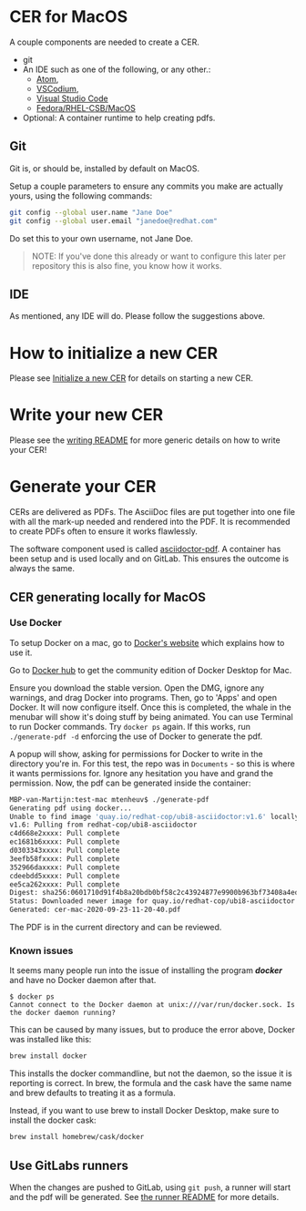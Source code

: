 # CER for MacOS

A couple components are needed to create a CER.

- git
- An IDE such as one of the following, or any other.:
  - [Atom](http://atom.io/),
  - [VSCodium](https://vscodium.com/),  
  - [Visual Studio Code](https://code.visualstudio.com/)
  - [Fedora/RHEL-CSB/MacOS](https://sanctum.geek.nz/arabesque/unix-as-ide-introduction/)
- Optional: A container runtime to help creating pdfs.

## Git

Git is, or should be, installed by default on MacOS.

Setup a couple parameters to ensure any commits you make are actually yours, using the following commands:

```bash
git config --global user.name "Jane Doe"
git config --global user.email "janedoe@redhat.com"
```

Do set this to your own username, not Jane Doe.

> NOTE: If you've done this already or want to configure this later per repository this is also fine, you know how it works.

## IDE

As mentioned, any IDE will do. Please follow the suggestions above.

# How to initialize a new CER

Please see [Initialize a new CER](README-initialize-a-new-CER.md) for details on starting a new CER.

# Write your new CER

Please see the [writing README](README-writing.md) for more generic details on how to write your CER!

# Generate your CER

CERs are delivered as PDFs. The AsciiDoc files are put together into one file with all the mark-up needed and rendered into the PDF. It is recommended to create PDFs often to ensure it works flawlessly.

The software component used is called [asciidoctor-pdf](https://asciidoctor.org/docs/asciidoctor-pdf/). A container has been setup and is used locally and on GitLab. This ensures the outcome is always the same.

## CER generating locally for MacOS

### Use Docker

To setup Docker on a mac, go to [Docker's website](https://docs.docker.com/docker-for-mac/install/) which explains how to use it.

Go to [Docker hub](https://hub.docker.com/editions/community/docker-ce-desktop-mac/) to get the community edition of Docker Desktop for Mac.

Ensure you download the stable version. Open the DMG, ignore any warnings, and drag Docker into programs. Then, go to 'Apps' and open Docker. It will now configure itself. Once this is completed, the whale in the menubar will show it's doing stuff by being animated. You can use Terminal to run Docker commands. Try `docker ps` again. If this works, run `./generate-pdf -d` enforcing the use of Docker to generate the pdf.

A popup will show, asking for permissions for Docker to write in the directory you're in. For this test, the repo was in `Documents` - so this is where it wants permissions for. Ignore any hesitation you have and grand the permission. Now, the pdf can be generated inside the container:

```bash
MBP-van-Martijn:test-mac mtenheuv$ ./generate-pdf
Generating pdf using docker...
Unable to find image 'quay.io/redhat-cop/ubi8-asciidoctor:v1.6' locally
v1.6: Pulling from redhat-cop/ubi8-asciidoctor
c4d668e2xxxx: Pull complete
ec1681b6xxxx: Pull complete
d0303343xxxx: Pull complete
3eefb58fxxxx: Pull complete
352966daxxxx: Pull complete
cdeebdd5xxxx: Pull complete
ee5ca262xxxx: Pull complete
Digest: sha256:0601710d91f4b8a20bdb0bf58c2c43924877e9900b963bf73408a4edecxxxxxx
Status: Downloaded newer image for quay.io/redhat-cop/ubi8-asciidoctor:v1.6
Generated: cer-mac-2020-09-23-11-20-40.pdf
```

The PDF is in the current directory and can be reviewed.

### Known issues

It seems many people run into the issue of installing the program ***docker*** and have no Docker daemon after that.

```
$ docker ps
Cannot connect to the Docker daemon at unix:///var/run/docker.sock. Is the docker daemon running?
```

This can be caused by many issues, but to produce the error above, Docker was installed like this:

```bash
brew install docker
```

This installs the docker commandline, but not the daemon, so the issue it is reporting is correct. In brew, the formula and the cask have the same name and brew defaults to treating it as a formula.

Instead, if you want to use brew to install Docker Desktop, make sure to install the docker cask:

```bash
brew install homebrew/cask/docker
```

## Use GitLabs runners

When the changes are pushed to GitLab, using `git push`, a runner will start and the pdf will be generated. See [the runner README](README-runner.md) for more details.
